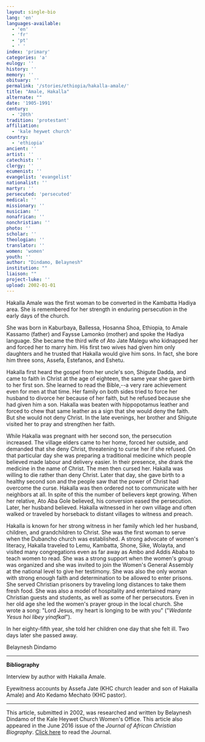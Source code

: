 ```yaml
---
layout: single-bio
lang: 'en'
languages-available:
  - 'en'
  - 'fr'
  - 'pt'
  - ' '
index: 'primary'
categories: 'a'
eulogy: ''
history: ''
memory: ''
obituary: ''
permalink: '/stories/ethiopia/hakalla-amale/'
title: "Amale, Hakalla"
alternate: ""
date: '1905-1991'
century:
  - '20th'
tradition: 'protestant'
affiliation:
  - 'kale heywet church'
country:
  - 'ethiopia'
ancient: ''
artist: ''
catechist: ''
clergy: ''
ecumenist: ''
evangelist: 'evangelist'
nationalist: ''
martyr: ''
persecuted: 'persecuted'
medical: ''
missionary: ''
musician: ''
nonafrican: ''
nonchristian: ''
photo: ''
scholar: ''
theologian: ''
translator: ''
women: 'women'
youth: ''
author: "Dindamo, Belaynesh"
institution: ""
liaison: ""
project-luke: ''
upload: 2002-01-01
---
```




Hakalla Amale was the first woman to be converted in the Kambatta Hadiya area. She is remembered for her strength in enduring persecution in the early days of the church.

She was born in Kaburbaya, Ballessa, Hosanna Shoa, Ethiopia, to Amale Kassamo (father) and Faysse Lamonko (mother) and spoke the Hadiya language.  She became the third wife of Ato Jate Malegu who kidnapped her and forced her to marry him.  His first two wives had given him only daughters and he trusted that Hakalla would give him sons.  In fact, she bore him three sons, Assefa, Estefanos, and Eshetu.

Hakalla first heard the gospel from her uncle's son, Shigute Dadda, and came to faith in Christ at the age of eighteen, the same year she gave birth to her first son.  She learned to read the Bible,--a very rare achievement even for men at that time.  Her family on both sides tried to force her husband to divorce her because of her faith, but he refused because she had given him a son.  Hakalla was beaten with hippopotamus leather and forced to chew that same leather as a sign that she would deny the faith. But she would not deny Christ.  In the late evenings, her brother and Shigute visited her to pray and strengthen her faith.

While Hakalla was pregnant with her second son, the persecution increased.  The village elders came to her home, forced her outside, and demanded that she deny Christ, threatening to curse her if she refused.  On that particular day she was preparing a traditional medicine which people believed made labour and delivery easier. In their presence, she drank the medicine in the name of Christ.  The men then cursed her. Hakalla was willing to die rather than deny Christ. Later that day, she gave birth to a healthy second son and the people saw that the power of Christ had overcome the curse.  Hakalla was then ordered not to communicate with her neighbors at all.  In spite of this the number of believers kept growing. When her relative, Ato Aba Gole believed, his conversion eased the persecution.  Later, her husband believed.  Hakalla witnessed in her own village and often walked or traveled by horseback to distant villages to witness and preach.

Hakalla is known for her strong witness in her family which led her husband, children, and grandchildren to Christ. She was the first woman to serve when the Dubancho church was established.  A strong advocate of women's literacy, Hakalla traveled to Lemu, Kambatta, Shone, Sike, Wolayta, and visited many congregations even as far away as Ambo and Addis Ababa to teach women to read.  She was a strong support when the women's group was organized and she was invited to join the Women's General Assembly at the national level to give her testimony.  She was also the only woman with strong enough faith and determination to be allowed to enter prisons. She served Christian prisoners by traveling long distances to take them fresh food.  She was also a model of hospitality and entertained many Christian guests and students, as well as some of her persecutors.  Even in her old age she led the women's prayer group in the local church.  She wrote a song: "Lord Jesus, my heart is longing to be with you" ("*Wedante Yesus hoi libey yinafkal*").

In her eighty-fifth year, she told her children one day that she felt ill.  Two days later she passed away.

Belaynesh Dindamo

---

**Bibliography**

Interview by author with Hakalla Amale.

Eyewitness accounts by Assefa Jate (KHC church leader and son of Hakalla Amale) and Ato Kedamo Mechato (KHC pastor).

---

This article, submitted in 2002, was researched and written by Belaynesh Dindamo of the Kale Heywet Church Women's Office. This article also appeared in the June 2016 issue of the *Journal of African Christian Biography*. [Click here](http://www.dacb.org/journal-acb-issues.html) to read the Journal.
